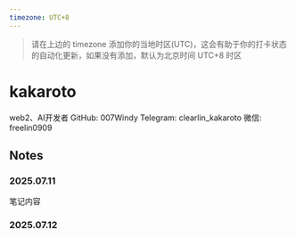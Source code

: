 ```yaml
---
timezone: UTC+8
---
```


> 请在上边的 timezone 添加你的当地时区(UTC)，这会有助于你的打卡状态的自动化更新，如果没有添加，默认为北京时间 UTC+8 时区


# kakaroto
web2、AI开发者
GitHub: 007Windy
Telegram: clearlin_kakaroto
微信: freelin0909

## Notes

<!-- Content_START -->

### 2025.07.11

笔记内容

### 2025.07.12

<!-- Content_END -->
